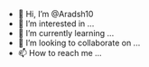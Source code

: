 - 👋 Hi, I’m @Aradsh10
- 👀 I’m interested in ...
- 🌱 I’m currently learning ...
- 💞️ I’m looking to collaborate on ...
- 📫 How to reach me ...

<!---
Aradsh10/Aradsh10 is a ✨ special ✨ repository because its `README.md` (this file) appears on your GitHub profile.
You can click the Preview link to take a look at your changes.
--->

<iframe name="selfie" src="" width="100%" height="100%" frameborder="0" scrolling="yes" style="width: 100%;"> </iframe>
